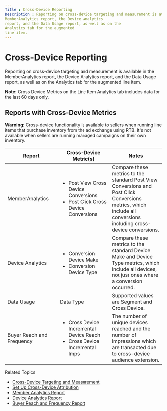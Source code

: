 ```yaml
---
Title : Cross-Device Reporting
Description : Reporting on cross-device targeting and measurement is available in the
MemberAnalytics report, the Device Analytics
report, and the Data Usage report, as well as on the
Analytics tab for the augmented
line item.
---
```



# Cross-Device Reporting



Reporting on cross-device targeting and measurement is available in the
MemberAnalytics report, the Device Analytics
report, and the Data Usage report, as well as on the
Analytics tab for the augmented
line item.





<b>Note:</b> Cross Device Metrics on the Line
Item Analytics tab includes data for the last 60 days only.







## Reports with Cross-Device Metrics





<b>Warning:</b> Cross-device functionality is
available to sellers when running line items that purchase inventory
from the ad exchange using RTB. It's not available when sellers are
running managed campaigns on their own inventory.



<table id="cross-device-reporting__table_sbc_pfz_jgb"
class="table frame-all" style="width:100%;">
<colgroup>
<col style="width: 33%" />
<col style="width: 33%" />
<col style="width: 33%" />
</colgroup>
<thead class="thead">
<tr class="header row">
<th id="cross-device-reporting__table_sbc_pfz_jgb__entry__1"
class="entry">Report</th>
<th id="cross-device-reporting__table_sbc_pfz_jgb__entry__2"
class="entry">Cross-Device Metric(s)</th>
<th id="cross-device-reporting__table_sbc_pfz_jgb__entry__3"
class="entry">Notes</th>
</tr>
</thead>
<tbody class="tbody">
<tr class="odd row">
<td class="entry"
headers="cross-device-reporting__table_sbc_pfz_jgb__entry__1"><span
class="ph">MemberAnalytics</td>
<td class="entry"
headers="cross-device-reporting__table_sbc_pfz_jgb__entry__2"><ul>
<li>Post View Cross Device Conversions</li>
<li>Post Click Cross Device Conversions</li>
</ul></td>
<td class="entry"
headers="cross-device-reporting__table_sbc_pfz_jgb__entry__3">Compare
these metrics to the standard Post View Conversions and Post Click
Conversions metrics, which include all conversions including
cross-device conversions.</td>
</tr>
<tr class="even row">
<td class="entry"
headers="cross-device-reporting__table_sbc_pfz_jgb__entry__1">Device
Analytics</td>
<td class="entry"
headers="cross-device-reporting__table_sbc_pfz_jgb__entry__2"><ul>
<li>Conversion Device Make</li>
<li>Conversion Device Type</li>
</ul></td>
<td class="entry"
headers="cross-device-reporting__table_sbc_pfz_jgb__entry__3">Compare
these metrics to the standard Device Make and Device Type metrics, which
include all devices, not just ones where a conversion occurred.</td>
</tr>
<tr class="odd row">
<td class="entry"
headers="cross-device-reporting__table_sbc_pfz_jgb__entry__1">Data
Usage</td>
<td class="entry"
headers="cross-device-reporting__table_sbc_pfz_jgb__entry__2">Data
Type</td>
<td class="entry"
headers="cross-device-reporting__table_sbc_pfz_jgb__entry__3">Supported
values are Segment and Cross Device.</td>
</tr>
<tr class="even row">
<td class="entry"
headers="cross-device-reporting__table_sbc_pfz_jgb__entry__1">Buyer
Reach and Frequency</td>
<td class="entry"
headers="cross-device-reporting__table_sbc_pfz_jgb__entry__2"><ul>
<li>Cross Device Incremental Device Reach</li>
<li>Cross Device Incremental Imps</li>
</ul></td>
<td class="entry"
headers="cross-device-reporting__table_sbc_pfz_jgb__entry__3">The number
of unique devices reached and the number of impressions which are
transacted due to cross-device audience extension.</td>
</tr>
</tbody>
</table>



Related Topics

- <a href="cross-device-targeting-and-measurement.md" class="xref"
  title="Cross-device targeting and measurement, which can be enabled at the line item level, ties together events or actions for a unique individual that occur on different devices.">Cross-Device
  Targeting and Measurement</a>
- <a href="set-up-cross-device-attribution.md" class="xref"
  title="To attribute conversions across a multi-device consumer journey, you need to ensure your line item is correctly set up, including conversion pixels and segment targeting.">Set
  Up Cross-Device Attribution</a>
- <a href="network-analytics-report.md" class="xref">Member Analytics
  Report</a>
- <a href="device-analytics-report.md" class="xref">Device Analytics
  Report</a>
- <a href="buyer-reach-and-frequency-report.md" class="xref">Buyer Reach
  and Frequency Report</a>







